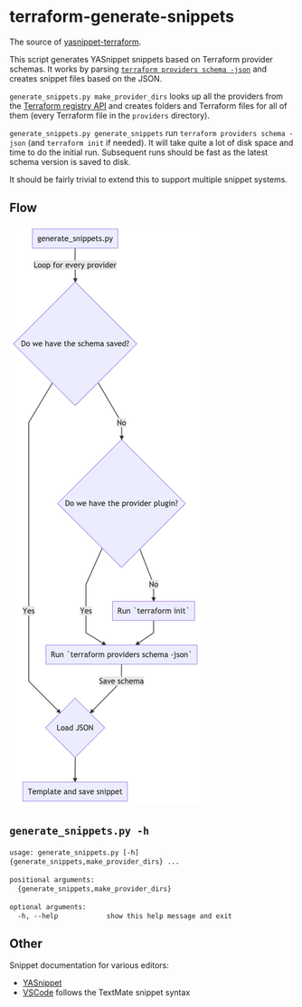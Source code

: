 # terraform-generate-snippets

The source of
[yasnippet-terraform](https://github.com/staticaland/yasnippet-terraform).

This script generates YASnippet snippets based on Terraform provider
schemas. It works by parsing [`terraform providers schema
-json`](https://www.terraform.io/docs/commands/providers/schema.html)
and creates snippet files based on the JSON.

`generate_snippets.py make_provider_dirs` looks up all the providers
from the [Terraform registry
API](https://registry.terraform.io/v2/providers) and creates folders and
Terraform files for all of them (every Terraform file in the `providers`
directory).

`generate_snippets.py generate_snippets` run `terraform providers schema
-json` (and `terraform init` if needed). It will take quite a lot of
disk space and time to do the initial run. Subsequent runs should be
fast as the latest schema version is saved to disk.

It should be fairly trivial to extend this to support multiple snippet
systems.

## Flow

![](img/snippets.png)

## `generate_snippets.py -h`

``` stdout
usage: generate_snippets.py [-h] {generate_snippets,make_provider_dirs} ...

positional arguments:
  {generate_snippets,make_provider_dirs}

optional arguments:
  -h, --help            show this help message and exit
```

## Other

Snippet documentation for various editors:

  - [YASnippet](https://joaotavora.github.io/yasnippet/snippet-development.html)
  - [VSCode](https://code.visualstudio.com/docs/editor/userdefinedsnippets)
    follows the TextMate snippet syntax
